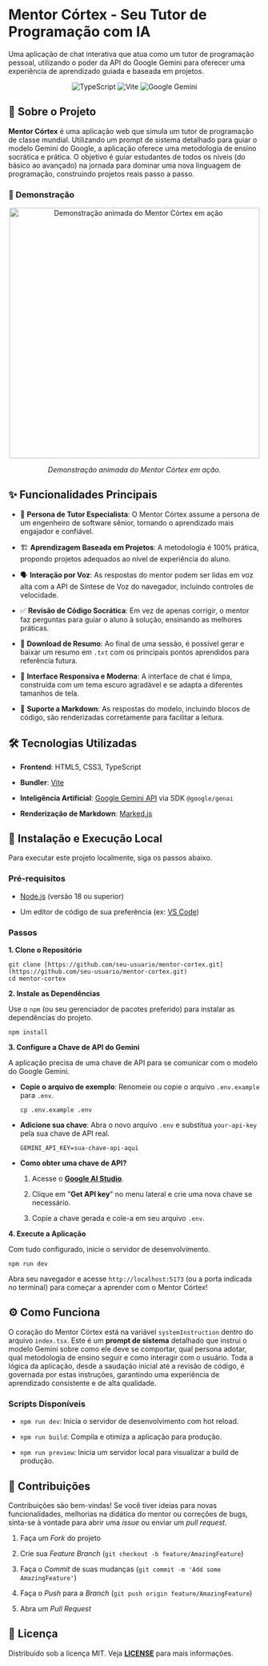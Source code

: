 # Mentor Córtex - Seu Tutor de Programação com IA

Uma aplicação de chat interativa que atua como um tutor de programação pessoal, utilizando o poder da API do Google Gemini para oferecer uma experiência de aprendizado guiada e baseada em projetos.

<div align="center"> <!-- Badges --> <img src="https://img.shields.io/badge/TypeScript-3178C6?style=for-the-badge&logo=typescript&logoColor=white" alt="TypeScript"/> <img src="https://img.shields.io/badge/Vite-646CFF?style=for-the-badge&logo=Vite&logoColor=white" alt="Vite"/> <img src="https://img.shields.io/badge/google%20gemini-8E75B2?style=for-the-badge&logo=google%20gemini&logoColor=white" alt="Google Gemini"/></div>

## 🎯 Sobre o Projeto

**Mentor Córtex** é uma aplicação web que simula um tutor de programação de classe mundial. Utilizando um prompt de sistema detalhado para guiar o modelo Gemini do Google, a aplicação oferece uma metodologia de ensino socrática e prática. O objetivo é guiar estudantes de todos os níveis (do básico ao avançado) na jornada para dominar uma nova linguagem de programação, construindo projetos reais passo a passo.

### 🎥 Demonstração

<div align="center"> <img src="https://i.postimg.cc/Lstq9Brn/mentorcortex.gif" alt="Demonstração animada do Mentor Córtex em ação" width="500"/> <p><i>Demonstração animada do Mentor Córtex em ação.</i></p> </div>

## ✨ Funcionalidades Principais

-   🤖 **Persona de Tutor Especialista**: O Mentor Córtex assume a persona de um engenheiro de software sênior, tornando o aprendizado mais engajador e confiável.
    
-   🏗️ **Aprendizagem Baseada em Projetos**: A metodologia é 100% prática, propondo projetos adequados ao nível de experiência do aluno.
    
-   🗣️ **Interação por Voz**: As respostas do mentor podem ser lidas em voz alta com a API de Síntese de Voz do navegador, incluindo controles de velocidade.
    
-   ✅ **Revisão de Código Socrática**: Em vez de apenas corrigir, o mentor faz perguntas para guiar o aluno à solução, ensinando as melhores práticas.
    
-   📄 **Download de Resumo**: Ao final de uma sessão, é possível gerar e baixar um resumo em `.txt` com os principais pontos aprendidos para referência futura.
    
-   🎨 **Interface Responsiva e Moderna**: A interface de chat é limpa, construída com um tema escuro agradável e se adapta a diferentes tamanhos de tela.
    
-   📝 **Suporte a Markdown**: As respostas do modelo, incluindo blocos de código, são renderizadas corretamente para facilitar a leitura.
    

## 🛠️ Tecnologias Utilizadas

-   **Frontend**: HTML5, CSS3, TypeScript
    
-   **Bundler**: [Vite](https://vitejs.dev/ "null")
    
-   **Inteligência Artificial**: [Google Gemini API](https://ai.google.dev/ "null") via SDK `@google/genai`
    
-   **Renderização de Markdown**: [Marked.js](https://marked.js.org/ "null")
    

## 🚀 Instalação e Execução Local

Para executar este projeto localmente, siga os passos abaixo.

### Pré-requisitos

-   [Node.js](https://nodejs.org/ "null") (versão 18 ou superior)
    
-   Um editor de código de sua preferência (ex: [VS Code](https://code.visualstudio.com/ "null"))
    

### Passos

**1. Clone o Repositório**

```
git clone [https://github.com/seu-usuario/mentor-cortex.git](https://github.com/seu-usuario/mentor-cortex.git)
cd mentor-cortex

```

**2. Instale as Dependências**

Use o `npm` (ou seu gerenciador de pacotes preferido) para instalar as dependências do projeto.

```
npm install

```

**3. Configure a Chave de API do Gemini**

A aplicação precisa de uma chave de API para se comunicar com o modelo do Google Gemini.

-   **Copie o arquivo de exemplo**: Renomeie ou copie o arquivo `.env.example` para `.env`.
    
    ```
    cp .env.example .env
    
    ```
    
-   **Adicione sua chave**: Abra o novo arquivo `.env` e substitua `your-api-key` pela sua chave de API real.
    
    ```
    GEMINI_API_KEY=sua-chave-api-aqui
    
    ```
    
-   **Como obter uma chave de API?**
    
    1.  Acesse o [**Google AI Studio**](https://aistudio.google.com/ "null").
        
    2.  Clique em "**Get API key**" no menu lateral e crie uma nova chave se necessário.
        
    3.  Copie a chave gerada e cole-a em seu arquivo `.env`.
        

**4. Execute a Aplicação**

Com tudo configurado, inicie o servidor de desenvolvimento.

```
npm run dev

```

Abra seu navegador e acesse `http://localhost:5173` (ou a porta indicada no terminal) para começar a aprender com o Mentor Córtex!

## ⚙️ Como Funciona

O coração do Mentor Córtex está na variável `systemInstruction` dentro do arquivo `index.tsx`. Este é um **prompt de sistema** detalhado que instrui o modelo Gemini sobre como ele deve se comportar, qual persona adotar, qual metodologia de ensino seguir e como interagir com o usuário. Toda a lógica da aplicação, desde a saudação inicial até a revisão de código, é governada por estas instruções, garantindo uma experiência de aprendizado consistente e de alta qualidade.

### Scripts Disponíveis

-   `npm run dev`: Inicia o servidor de desenvolvimento com hot reload.
    
-   `npm run build`: Compila e otimiza a aplicação para produção.
    
-   `npm run preview`: Inicia um servidor local para visualizar a build de produção.
    

## 🤝 Contribuições

Contribuições são bem-vindas! Se você tiver ideias para novas funcionalidades, melhorias na didática do mentor ou correções de bugs, sinta-se à vontade para abrir uma _issue_ ou enviar um _pull request_.

1.  Faça um _Fork_ do projeto
    
2.  Crie sua _Feature Branch_ (`git checkout -b feature/AmazingFeature`)
    
3.  Faça o _Commit_ de suas mudanças (`git commit -m 'Add some AmazingFeature'`)
    
4.  Faça o _Push_ para a _Branch_ (`git push origin feature/AmazingFeature`)
    
5.  Abra um _Pull Request_
    

## 📄 Licença

Distribuído sob a licença MIT. Veja [**LICENSE**](https://github.com/BKZinhoOFC/mentor_cortex/blob/main/LICENSE "null") para mais informações.